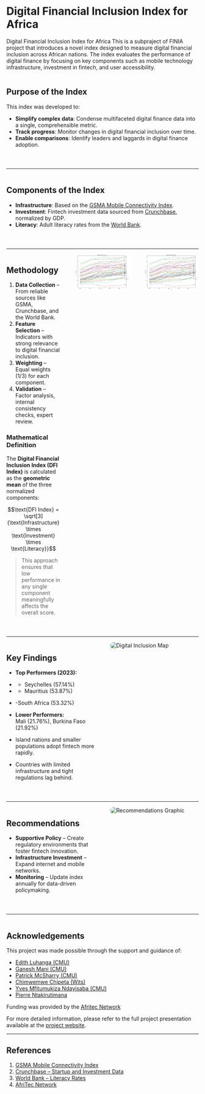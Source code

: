 
# Digital Financial Inclusion Index for Africa
Digital Financial Inclusion Index for Africa
This is a subpraject of FINIA project that introduces a novel index designed to measure digital financial inclusion across African nations. The index evaluates the performance of digital finance by focusing on key components such as mobile technology infrastructure, investment in fintech, and user accessibility.


<div style="display: flex; gap: 40px; align-items: flex-start; margin-bottom: 40px;">

<div style="flex: 1;">

## Purpose of the Index

This index was developed to:

- **Simplify complex data**: Condense multifaceted digital finance data into a single, comprehensible metric.
- **Track progress**: Monitor changes in digital financial inclusion over time.
- **Enable comparisons**: Identify leaders and laggards in digital finance adoption.

</div>



</div>

---

<div style="display: flex; gap: 40px; align-items: flex-start; margin-bottom: 40px;">

<div style="flex: 1;">

## Components of the Index

- **Infrastructure**: Based on the [GSMA Mobile Connectivity Index](https://www.mobileconnectivityindex.com/).
- **Investment**: Fintech investment data sourced from [Crunchbase](https://www.crunchbase.com/), normalized by GDP.
- **Literacy**: Adult literacy rates from the [World Bank](https://data.worldbank.org/indicator/SE.ADT.LITR.ZS).

</div>



</div>

---

<div style="display: flex; gap: 40px; align-items: flex-start; margin-bottom: 40px;">

<div style="flex: 1;">

## Methodology

1. **Data Collection** – From reliable sources like GSMA, Crunchbase, and the World Bank.  
2. **Feature Selection** – Indicators with strong relevance to digital financial inclusion.  
3. **Weighting** – Equal weights (1/3) for each component.  
4. **Validation** – Factor analysis, internal consistency checks, expert review.

### Mathematical Definition

The **Digital Financial Inclusion Index (DFI Index)** is calculated as the **geometric mean** of the three normalized components:

<p align="center">
  $$\text{DFI Index} = \sqrt[3]{\text{Infrastructure} \times \text{Investment} \times \text{Literacy}}$$
</p>

> This approach ensures that low performance in any single component meaningfully affects the overall score.

</div>

<div style="flex: 1;">
  <img src="https://github.com/ntakirutimanapierre/FINIA/blob/main/Index%20Images/gsmaindex.png" alt="Methodology Diagram" style="width:100%; border-radius: 8px;" />
</div>

<div style="flex: 1;">
  <img src="https://github.com/ntakirutimanapierre/FINIA/blob/main/Index%20Images/gsmaindex.png" alt="Methodology Diagram" style="width:100%; border-radius: 8px;" />
</div>
</div>

---

<div style="display: flex; gap: 40px; align-items: flex-start; margin-bottom: 40px;">

<div style="flex: 1;">

## Key Findings

- **Top Performers (2023):**

- - Seychelles (57.14%)
- - Mauritius (53.87%)
- -South Africa (53.32%)

- **Lower Performers:**  
  Mali (21.76%), Burkina Faso (21.92%)

- Island nations and smaller populations adopt fintech more rapidly.  
- Countries with limited infrastructure and tight regulations lag behind.

</div>

<div style="flex: 1;">
  <img src="https://i.imgur.com/0HVl0oY.png" alt="Digital Inclusion Map" style="width:100%; border-radius: 8px;" />
</div>

</div>

---

<div style="display: flex; gap: 40px; align-items: flex-start; margin-bottom: 40px;">

<div style="flex: 1;">

## Recommendations

- **Supportive Policy** – Create regulatory environments that foster fintech innovation.
- **Infrastructure Investment** – Expand internet and mobile networks.
- **Monitoring** – Update index annually for data-driven policymaking.

</div>

<div style="flex: 1;">
  <img src="https://i.imgur.com/Gpr2B6P.png" alt="Recommendations Graphic" style="width:100%; border-radius: 8px;" />
</div>

</div>

---

<div style="display: flex; gap: 40px; align-items: flex-start; margin-bottom: 40px;">

<div style="flex: 1;">

## Acknowledgements

This project was made possible through the support and guidance of:

- [Edith Luhanga (CMU)](https://www.africa.engineering.cmu.edu/about/contact/directory/bios/luhanga-edith.html)
- [Ganesh Mani (CMU)](https://scholars.cmu.edu/11206-ganesh-mani)
- [Patrick McSharry (CMU)](https://engineering.cmu.edu/directory/bios/mcsharry-patrick.html)
- [Chimwemwe Chipeta (Wits)](https://www.wits.ac.za/people/academic-a-z-listing/c/chimwemwechipetawitsacza/)
- [Yves Mfitumukiza Ndayisaba (CMU)](https://www.linkedin.com/in/yves-mfitumukiza-ndayisaba/)
- [Pierre Ntakirutimana](https://www.linkedin.com/in/pierre-ntakirutimana-b784ba186/)

Funding was provided by the [Afritec Network](https://measuring-digital-financ-opoy9ek.gamma.site/)


For more detailed information, please refer to the full project presentation available at the [project website](https://measuring-digital-financ-opoy9ek.gamma.site/). 

---

## References

1. [GSMA Mobile Connectivity Index](https://www.mobileconnectivityindex.com/)  
2. [Crunchbase – Startup and Investment Data](https://www.crunchbase.com/)  
3. [World Bank – Literacy Rates](https://data.worldbank.org/indicator/SE.ADT.LITR.ZS)  
4. [AfriTec Network](https://afritec.carnegiemellon.africa/)

